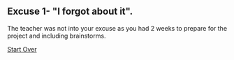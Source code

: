Excuse 1- "I forgot about it".
---
The teacher was not into your excuse as you had 2 weeks to prepare for the project and including  brainstorms.

[Start Over](../HavingHwDue.md)
